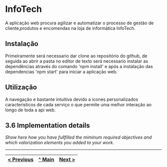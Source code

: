# InfoTech

A aplicação web procura agilizar e automatizar o processo de gestão de cliente,produtos e encomendas na loja de informática InfoTech.

## Instalação

Primeiramente será necessario dar clone ao repositório do github, de seguida ao abrir a pasta no editor de texto será necessario instalar as dependências através do comando 'npm install' e após a instalação das dependencias 'npm start' para iniciar a aplicação web.

## Utilização

A navegação e bastante intuitiva devido a icones personalizados caracteristicos de cada serviço o que permite uma melhor interação ao longo de toda a api web.

## 3.6 Implementation details

_Show here how you have fullfilled the miminum required objectives and which valorization elements you added to your work._


---
[< Previous](c2.md) | [^ Main](https://github.com/exemploTrabalho/report) | [Next >](c4.md)
:--- | :---: | ---: 

